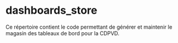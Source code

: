 # dashboards_store
Ce répertoire contient le code permettant de générer et maintenir le magasin des tableaux de bord pour la CDPVD.
